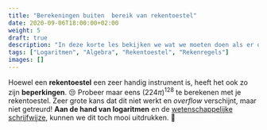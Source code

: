 ```yaml
---
title: "Berekeningen buiten  bereik van rekentoestel"
date: 2020-09-06T18:00:00+02:00
weight: 5
draft: true
description: "In deze korte les bekijken we wat we moeten doen als er overflow verschijnt op ons rekentoestel. Met behulp van logaritmen kunnen we dit vaak oplossen."
tags: ["Logaritmen", "Algebra", "Rekentoestel", "Rekenregels"]
images: []
---
```

Hoewel een **rekentoestel** een zeer handig instrument is, heeft het ook zo zijn **beperkingen**. :unamused: Probeer maar eens $(224\pi)^{128}$ te berekenen met je rekentoestel. Zeer grote kans dat dit niet werkt en *overflow* verschijnt, maar niet getreurd! **Aan de hand van logaritmen** en de [wetenschappelijke schrijfwijze](/lessen/fysica/grootheden_eenheden/wetenschappelijke_notatie/), kunnen we dit toch mooi uitdrukken. :confetti_ball:

